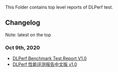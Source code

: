 This Folder contains top level reports of DLPerf test.

## Changelog
Note: latest on the top

### Oct 9th, 2020
- [DLPerf Benchmark Test Report V1.0](dlperf_benchmark_test_report_v1.md) 
- [DLPerf 性能评测报告中文版 v1.0](dlperf_benchmark_test_report_v1_cn.md)

